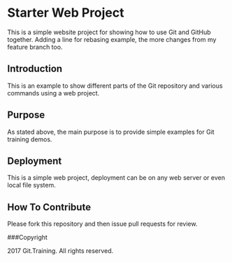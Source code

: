 # Starter Web Project

This is a simple website project for showing how to use Git and GitHub together.
Adding a line for rebasing example, the more changes from my feature branch too. 

## Introduction

This is an example to show different parts of the Git repository and various commands using a web project.

## Purpose

As stated above, the main purpose is to provide simple examples for Git training demos. 

## Deployment

This is a simple web project, deployment can be on any web server or even local file system.

## How To Contribute

Please fork this repository and then issue pull requests for review.

###Copyright

2017 Git.Training. All rights reserved.